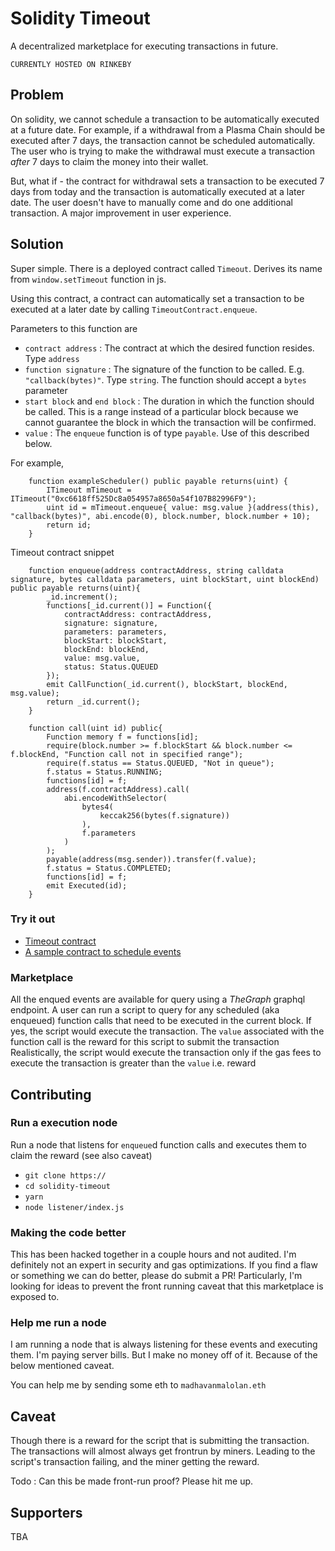 # Solidity Timeout
A decentralized marketplace for executing transactions in future.

```
CURRENTLY HOSTED ON RINKEBY
```

## Problem
On solidity, we cannot schedule a transaction to be automatically executed at a future date. 
For example, if a withdrawal from a Plasma Chain should be executed after 7 days, the transaction cannot be scheduled automatically. The user who is trying to make the withdrawal must execute a transaction _after_ 7 days to claim the money into their wallet. 

But, what if - the contract for withdrawal sets a transaction to be executed 7 days from today and the transaction is automatically executed at a later date. The user doesn't have to manually come and do one additional transaction. A major improvement in user experience.

## Solution
Super simple. 
There is a deployed contract called `Timeout`. Derives its name from `window.setTimeout` function in js.

Using this contract, a contract can automatically set a transaction to be executed at a later date by calling `TimeoutContract.enqueue`.

Parameters to this function are
- `contract address` : The contract at which the desired function resides. Type `address`
- `function signature` : The signature of the function to be called. E.g. `"callback(bytes)"`. Type `string`. The function should accept a `bytes` parameter
- `start block` and `end block` : The duration in which the function should be called. This is a range instead of a particular block because we cannot guarantee the block in which the transaction will be confirmed.
- `value` : The `enqueue` function is of type `payable`. Use of this described below.

For example,

```
    function exampleScheduler() public payable returns(uint) {
        ITimeout mTimeout = ITimeout("0xc6618ff525Dc8a054957a8650a54f107B82996F9");
        uint id = mTimeout.enqueue{ value: msg.value }(address(this), "callback(bytes)", abi.encode(0), block.number, block.number + 10);
        return id;
    }
```

Timeout contract snippet 
```
    function enqueue(address contractAddress, string calldata signature, bytes calldata parameters, uint blockStart, uint blockEnd) public payable returns(uint){
        _id.increment();
        functions[_id.current()] = Function({
            contractAddress: contractAddress,
            signature: signature,
            parameters: parameters, 
            blockStart: blockStart,
            blockEnd: blockEnd,
            value: msg.value,
            status: Status.QUEUED
        });
        emit CallFunction(_id.current(), blockStart, blockEnd, msg.value);
        return _id.current();
    }

    function call(uint id) public{
        Function memory f = functions[id];
        require(block.number >= f.blockStart && block.number <= f.blockEnd, "Function call not in specified range");
        require(f.status == Status.QUEUED, "Not in queue");
        f.status = Status.RUNNING;
        functions[id] = f;
        address(f.contractAddress).call( 
            abi.encodeWithSelector(
                bytes4(
                    keccak256(bytes(f.signature))
                ),
                f.parameters
            )
        );
        payable(address(msg.sender)).transfer(f.value);
        f.status = Status.COMPLETED;
        functions[id] = f;
        emit Executed(id);
    }
```

### Try it out
- [Timeout contract](https://rinkeby.etherscan.io/address/0xc6618ff525Dc8a054957a8650a54f107B82996F9#writeContract)
- [A sample contract to schedule events](https://rinkeby.etherscan.io/address/0x052F55854D73B0a6C11D0f2f442cC1B79db8F234#writeContract)



### Marketplace
All the enqued events are available for query using a _TheGraph_ graphql endpoint. 
A user can run a script to query for any scheduled (aka enqueued) function calls that need to be executed in the current block.
If yes, the script would execute the transaction. The `value` associated with the function call is the reward for this script to submit the transaction
Realistically, the script would execute the transaction only if the gas fees to execute the transaction is greater than the `value` i.e. reward

## Contributing
### Run a execution node
Run a node that listens for `enqueue`d function calls and executes them to claim the reward (see also caveat)
- `git clone https://`
- `cd solidity-timeout`
- `yarn`
- `node listener/index.js`

### Making the code better
This has been hacked together in a couple hours and not audited. I'm definitely not an expert in security and gas optimizations. If you find a flaw or something we can do better, please do submit a PR!
Particularly, I'm looking for ideas to prevent the front running caveat that this marketplace is exposed to.


### Help me run a node 
I am running a node that is always listening for these events and executing them. I'm paying server bills. But I make no money off of it. Because of the below mentioned caveat.

You can help me by sending some eth to `madhavanmalolan.eth`

## Caveat 
Though there is a reward for the script that is submitting the transaction. The transactions will almost always get frontrun by miners. Leading to the script's transaction failing, and the miner getting the reward. 

Todo : Can this be made front-run proof? Please hit me up. 

## Supporters
TBA

